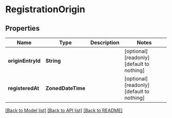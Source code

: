 # RegistrationOrigin


## Properties
Name | Type | Description | Notes
------------ | ------------- | ------------- | -------------
**originEntryId** | **String** |  | [optional] [readonly] [default to nothing]
**registeredAt** | **ZonedDateTime** |  | [optional] [readonly] [default to nothing]


[[Back to Model list]](../README.md#models) [[Back to API list]](../README.md#api-endpoints) [[Back to README]](../README.md)


